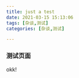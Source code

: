 ```yaml
---
title: just a test
date: 2021-03-15 15:13:06
tags: [杂谈,测试]
categories: [杂谈,测试]

---
```


### 测试页面

okk!
